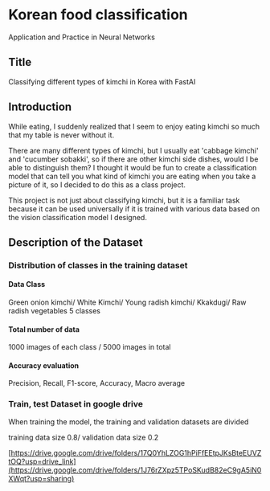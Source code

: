 # Korean food classification
Application and Practice in Neural Networks

## Title
Classifying different types of kimchi in Korea with FastAI

## Introduction
While eating, I suddenly realized that I seem to enjoy eating kimchi so much that my table is never without it.

There are many different types of kimchi, but I usually eat 'cabbage kimchi' and 'cucumber sobakki', so if there are other kimchi side dishes, would I be able to distinguish them? I thought it would be fun to create a classification model that can tell you what kind of kimchi you are eating when you take a picture of it, so I decided to do this as a class project.

This project is not just about classifying kimchi, but it is a familiar task because it can be used universally if it is trained with various data based on the vision classification model I designed.

## Description of the Dataset
### Distribution of classes in the training dataset
#### Data Class
Green onion kimchi/ White Kimchi/ Young radish kimchi/ Kkakdugi/ Raw radish vegetables 
5 classes
#### Total number of data
1000 images of each class / 5000 images in total

#### Accuracy evaluation
Precision, Recall, F1-score, Accuracy, Macro average

### Train, test Dataset in google drive
When training the model, the training and validation datasets are divided

training data size 0.8/ validation data size 0.2

[https://drive.google.com/drive/folders/17Q0YhLZOG1hPiFfEEtpJKsBteEUVZtOQ?usp=drive_link](https://drive.google.com/drive/folders/1J76rZXpz5TPoSKudB82eC9gA5iN0XWqt?usp=sharing)
